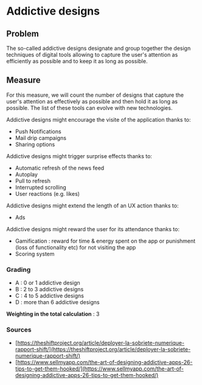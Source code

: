 # Addictive designs

## Problem

The so-called addictive designs designate and group together the design techniques of digital tools allowing to capture the user's attention as efficiently as possible and to keep it as long as possible.

## Measure

For this measure, we will count the number of designs that capture the user's attention as effectively as possible and then hold it as long as possible. The list of these tools can evolve with new technologies.

Addictive designs might encourage the visite of the application thanks to:

- Push Notifications
- Mail drip campaigns
- Sharing options

Addictive designs might trigger surprise effects thanks to:

- Automatic refresh of the news feed
- Autoplay
- Pull to refresh
- Interrupted scrolling
- User reactions (e.g. likes)

Addictive designs might extend the length of an UX action thanks to:

- Ads

Addictive designs might reward the user for its attendance thanks to:

- Gamification : reward for time & energy spent on the app or punishment (loss of functionality etc) for not visiting the app
- Scoring system

### Grading

- A : 0 or 1 addictive design
- B : 2 to 3 addictive designs
- C : 4 to 5 addictive designs
- D : more than 6 addictive designs

**Weighting in the total calculation** : 3

### Sources

- [https://theshiftproject.org/article/deployer-la-sobriete-numerique-rapport-shift/](https://theshiftproject.org/article/deployer-la-sobriete-numerique-rapport-shift/)
- [https://www.sellmyapp.com/the-art-of-designing-addictive-apps-26-tips-to-get-them-hooked/](https://www.sellmyapp.com/the-art-of-designing-addictive-apps-26-tips-to-get-them-hooked/)
